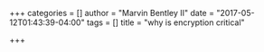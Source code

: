 +++
categories = []
author = "Marvin Bentley II"
date = "2017-05-12T01:43:39-04:00"
tags = []
title = "why is encryption critical"

+++

